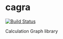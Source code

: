 cagra
=======

[![Build Status](https://travis-ci.org/termoshtt/cagra.svg?branch=master)](https://travis-ci.org/termoshtt/cagra)

Calculation Graph library
